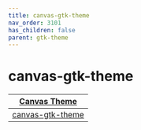 ```yaml
---
title: canvas-gtk-theme
nav_order: 3101
has_children: false
parent: gtk-theme
---
```



# canvas-gtk-theme

| [Canvas Theme](https://samwhelp.github.io/note-about-theme/read/desktop-theme/themes/canvas-theme.html) |
| --- |
| [canvas-gtk-theme](https://github.com/vinceliuice/Canvas-theme) |
